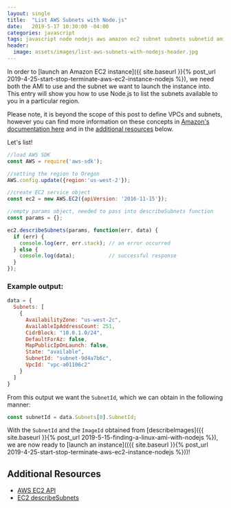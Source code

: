 ```yaml
---
layout: single
title:  "List AWS Subnets with Node.js"
date:   2019-5-17 10:30:00 -04:00
categories: javascript
tags: javascript node nodejs aws amazon ec2 subnet subnets subnetid ami cloud
header:
  image: assets/images/list-aws-subnets-with-nodejs-header.jpg
---
```

In order to [launch an Amazon EC2 instance]({{ site.baseurl }}{% post_url 2019-4-25-start-stop-terminate-aws-ec2-instance-nodejs %}), we need both the AMI to use and the subnet we want to launch the instance into. This entry will show you how to use Node.js to list the subnets available to you in a particular region.

Please note, it is beyond the scope of this post to define VPCs and subnets, however you can find more information on these concepts in [Amazon's documentation here](https://docs.aws.amazon.com/vpc/latest/userguide/VPC_Subnets.html) and in the [additional resources](#additional-resources) below.

Let's list!

```javascript
//load AWS SDK
const AWS = require('aws-sdk');

//setting the region to Oregon
AWS.config.update({region:'us-west-2'});

//create EC2 service object
const ec2 = new AWS.EC2({apiVersion: '2016-11-15'});

//empty params object, needed to pass into describeSubnets function
const params = {};

ec2.describeSubnets(params, function(err, data) {
  if (err) {
    console.log(err, err.stack); // an error occurred
  } else {
    console.log(data);           // successful response
  }  
});
```

### Example output:
```javascript
data = {
  Subnets: [
    {
      AvailabilityZone: "us-west-2c",
      AvailableIpAddressCount: 251,
      CidrBlock: "10.0.1.0/24",
      DefaultForAz: false,
      MapPublicIpOnLaunch: false,
      State: "available",
      SubnetId: "subnet-9d4a7b6c",
      VpcId: "vpc-a01106c2"
    }
  ]
}
```

From this output we want the `SubnetId`, which we can obtain in the following manner:
```javascript
const subnetId = data.Subnets[0].SubnetId;
```

With the `SubnetId` and the `ImageId` obtained from [describeImages]({{ site.baseurl }}{% post_url 2019-5-15-finding-a-linux-ami-with-nodejs %}), we are now ready to [launch an instance](({{ site.baseurl }}{% post_url 2019-4-25-start-stop-terminate-aws-ec2-instance-nodejs %}))!

## Additional Resources
- [AWS EC2 API](https://docs.aws.amazon.com/AWSJavaScriptSDK/latest/AWS/EC2.html)
- [EC2 describeSubnets](https://docs.aws.amazon.com/AWSJavaScriptSDK/latest/AWS/EC2.html#describeSubnets-property)
